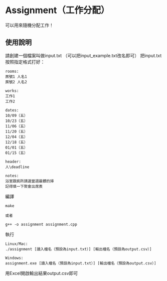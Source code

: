 Assignment（工作分配）
===

可以用來隨機分配工作！

使用說明
---
請創建一個檔案叫做input.txt （可以把input_example.txt改名即可）
把input.txt按照指定格式打好：
```
rooms:
房號1 人名1
房號2 人名2

works:
工作1
工作2

dates:
10/09（五）
10/23（五）
11/06（五）
11/20（五）
12/04（五）
12/18（五）
01/01（五）
01/15（五）

header:
人\deadline

notes:
浴室跟廁所請選當週最髒的掃
記得填一下聚會出席表
```

編譯
```
make

或者

g++ -o assignment assignment.cpp
```

執行
```
Linux/Mac:
./assignment [讀入檔名（預設為input.txt）] [輸出檔名（預設為output.csv）]

Windows:
assignment.exe [讀入檔名（預設為input.txt）] [輸出檔名（預設為output.csv）]
```

用Excel開啟輸出結果output.csv即可